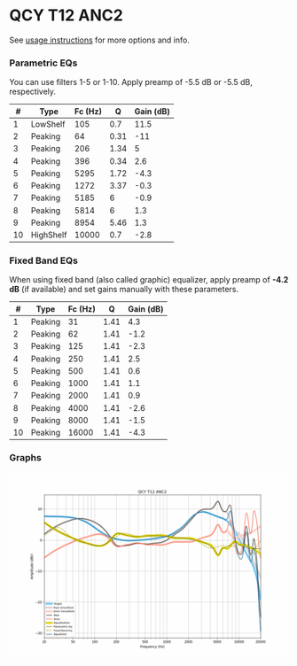 # QCY T12 ANC2
See [usage instructions](https://github.com/jaakkopasanen/AutoEq#usage) for more options and info.

### Parametric EQs
You can use filters 1-5 or 1-10. Apply preamp of -5.5 dB or -5.5 dB, respectively.

|   # | Type      |   Fc (Hz) |    Q |   Gain (dB) |
|-----|-----------|-----------|------|-------------|
|   1 | LowShelf  |       105 | 0.7  |        11.5 |
|   2 | Peaking   |        64 | 0.31 |       -11   |
|   3 | Peaking   |       206 | 1.34 |         5   |
|   4 | Peaking   |       396 | 0.34 |         2.6 |
|   5 | Peaking   |      5295 | 1.72 |        -4.3 |
|   6 | Peaking   |      1272 | 3.37 |        -0.3 |
|   7 | Peaking   |      5185 | 6    |        -0.9 |
|   8 | Peaking   |      5814 | 6    |         1.3 |
|   9 | Peaking   |      8954 | 5.46 |         1.3 |
|  10 | HighShelf |     10000 | 0.7  |        -2.8 |

### Fixed Band EQs
When using fixed band (also called graphic) equalizer, apply preamp of **-4.2 dB** (if available) and set gains manually with these parameters.

|   # | Type    |   Fc (Hz) |    Q |   Gain (dB) |
|-----|---------|-----------|------|-------------|
|   1 | Peaking |        31 | 1.41 |         4.3 |
|   2 | Peaking |        62 | 1.41 |        -1.2 |
|   3 | Peaking |       125 | 1.41 |        -2.3 |
|   4 | Peaking |       250 | 1.41 |         2.5 |
|   5 | Peaking |       500 | 1.41 |         0.6 |
|   6 | Peaking |      1000 | 1.41 |         1.1 |
|   7 | Peaking |      2000 | 1.41 |         0.9 |
|   8 | Peaking |      4000 | 1.41 |        -2.6 |
|   9 | Peaking |      8000 | 1.41 |        -1.5 |
|  10 | Peaking |     16000 | 1.41 |        -4.3 |

### Graphs
![](./QCY%20T12%20ANC2.png)
